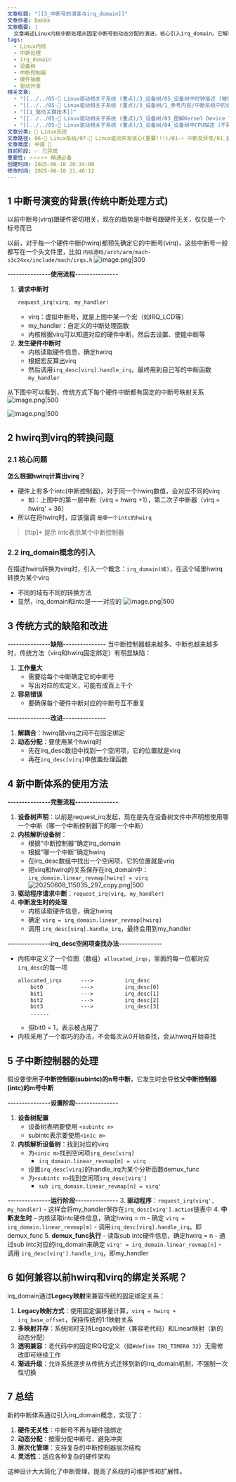 ```yaml
---
文章标题: "[[3_中断号的演变与irq_domain]]"
文章作者: Dakkk
文章概要: |
  文章阐述Linux内核中断处理从固定中断号到动态分配的演进，核心引入irq_domain。它解耦了中断号与硬件，支持层次化中断控制器并整合设备树，显著提升系统灵活性、可维护性与扩展性。
tags:
  - Linux内核
  - 中断处理
  - irq_domain
  - 设备树
  - 中断控制器
  - 硬件抽象
  - 驱动开发
相关文章:
  - "[[../../05-🚗 Linux驱动相关子系统 (重点)/3_设备树/05_设备树中时钟描述 (被使用)]]"
  - "[[../../05-🚗 Linux驱动相关子系统 (重点)/3_设备树/1_参考内容/中断系统中的设备树]]"
  - "[[1_驱动关键技术]]"
  - "[[../../05-🚗 Linux驱动相关子系统 (重点)/3_设备树/03_图解Kernel Device Tree(设备树)的使用]]"
  - "[[../../05-🚗 Linux驱动相关子系统 (重点)/3_设备树/04_设备树中CPU描述 (不需要改)]]"
文章分类: 🐧 Linux系统
文章路径: 06-🐧 Linux系统/07-🚗 Linux驱动开发核心(重要!!!)/01-⚡ 中断及异常/01_基于韦神设备树课程/3_中断号的演变与irq_domain.md
文章难度: 中级 🌳
目前阶段: ✅ 已完成
重要性: ⭐⭐⭐⭐⭐ 精通必备
创建时间: 2025-06-10 20:34:00
修改时间: 2025-06-10 21:46:12
---
```


## 1 中断号演变的背景(传统中断处理方式)

以前中断号(virq)跟硬件密切相关，现在的趋势是中断号跟硬件无关，仅仅是一个标号而已

以前，对于每一个硬件中断(hwirq)都预先确定它的中断号(virq)，这些中断号一般都写在一个头文件里，比如 `内核源码/arch/arm/mach-s3c24xx/include/mach/irqs.h`
![image.png|300](https://my-obsidian-image.oss-cn-guangzhou.aliyuncs.com/2025/06/f419bcc731384252d2bdb035d36c9c1a.png)

**---------------使用流程---------------**
1. **请求中断时**
	```c
	request_irq(virq, my_handler)
	```
	- virq：虚拟中断号，就是上图中某一个宏（如IRQ_LCD等）
	- my_handler：自定义的中断处理函数
	- 内核根据virq可以知道对应的硬件中断，然后去设置、使能中断等
2. **发生硬件中断时**
	- 内核读取硬件信息，确定hwirq
	- 根据宏反算出virq
	- 然后调用`irq_desc[virq].handle_irq`，最终用到自己写的中断函数`my_handler`

从下图中可以看到，传统方式下每个硬件中断都有固定的中断号映射关系
![image.png|500](https://my-obsidian-image.oss-cn-guangzhou.aliyuncs.com/2025/06/144b956cf3ca90af33128d79fa9da558.png)

![image.png|500](https://my-obsidian-image.oss-cn-guangzhou.aliyuncs.com/2025/06/3c0bb8d32e28409444901e5079462962.png)

## 2 hwirq到virq的转换问题

### 2.1 核心问题

**怎么根据hwirq计算出virq？**
- 硬件上有多个intc(中断控制器)，对于同一个hwirq数值，会对应不同的virq
	- 如：上图中的第一层中断（virq = hwirq +1），第二次子中断器（virq = hwirq' + 36）
- 所以在将hwirq时，应该强调 `是哪一个intc的hwirq`

> [!tip]+ 提示
> intc表示某个中断控制器

### 2.2 irq_domain概念的引入

在描述hwirq转换为virq时，引入一个概念：`irq_domain(域)`，在这个域里hwirq转换为某个virq
- 不同的域有不同的转换方法
- 显然，irq_domain和intc是一一对应的
  ![image.png|500](https://my-obsidian-image.oss-cn-guangzhou.aliyuncs.com/2025/06/352930c9f646b54518b002883d8c6750.png)
## 3 传统方式的缺陷和改进

**---------------缺陷---------------**
当中断控制器越来越多、中断也越来越多时，传统方法（virq和hwirq固定绑定）有明显缺陷：
1. **工作量大**
	- 需要给每个中断确定它的中断号
	- 写出对应的宏定义，可能有成百上千个
2. **容易错误**
	- 要确保每个硬件中断对应的中断号互不重复


**---------------改进---------------**
1. **解耦合**：hwirq跟virq之间不在固定绑定
2. **动态分配**：要使用某个hwirq时
	- 先在irq_desc数组中找到一个空闲项，它的位置就是virq
	- 再在`irq_desc[virq]`中放置处理函数

## 4 新中断体系的使用方法

**---------------完整流程---------------**
1. **设备树声明**：以前是request_irq发起，现在是先在设备树文件中声明想使用哪一个中断（哪一个中断控制器下的哪一个中断）
2. **内核解析设备树**：
	- 根据“中断控制器”确定irq_domain
	- 根据“哪一个中断”确定hwirq
	- 在irq_desc数组中找出一个空闲项，它的位置就是vriq
	- 把virq和hwirq的关系保存在irq_domain中：`irq_domain.linear_revmap[hwirq] = virq`
	  ![20250608_115035_297_copy.png|500](https://my-obsidian-image.oss-cn-guangzhou.aliyuncs.com/2025/06/b4ab6add439e50f0d6bb9a08152df497.png)
3. **驱动程序请求中断**：`request_irq(virq, my_handler)`
4. **中断发生时的处理**
	- 内核读取硬件信息，确定hwirq
	- 确定 `virq = irq_domain.linear_revmap[hwirq]`
	- 调用 `irq_desc[virq].handle_irq`，最终会用到my_handler

**---------------irq_desc空闲项查找办法---------------**
- 内核中定义了一个位图（数组）`allocated_irqs`，里面的每一位都对应`irq_desc`的每一项
	```txt
	allocated_irqs      --->          irq_desc
	    bit0            --->          irq_desc[0]
		bit1            --->          irq_desc[1]
		bit2            --->          irq_desc[2]
		bit3            --->          irq_desc[3]
		......
	```
	- 但bit0 = 1，表示被占用了
- 内核采用了一个取巧的办法，不会每次从0开始查找，会从hwirq开始查找

## 5 子中断控制器的处理

假设要使用**子中断控制器(subintc)的n号中断**，它发生时会导致**父中断控制器(intc)的m号中断**

**---------------设置阶段---------------**
1. **设备树配置**
	- 设备树表明要使用 `<subintc n>`
	- subintc表示要使用`<inic m>`
2. **内核解析设备树**：找到对应的virq
	- 为`<inic m>`找到空闲项`irq_desc[virq]`
		- `irq_domain.linear_revmap[m] = virq`
	- 设置`irq_desc[virq]`的handle_irq为某个分析函数demux_func
	- 为`<subintc n>`找到空闲项`irq_desc[virq']`
		- `sub irq_domain.linear_revmap[n] = virq'`

**---------------运行阶段---------------**
3. **驱动程序**：`request_irq(virq', my_handler)`
	- 这样会将my_handler保存在`irq_desc[virq'].action`链表中
4. **中断发生时**
	- 内核读取intc硬件信息，确定hwirq = m
	- 确定 `virq = irq_domain.linear_revmap[m]`
	- 调用`irq_desc[virq].handle_irq`，即demux_func
5. **demux_func执行**
	- 读取sub intc硬件信息，确定hwirq = n
	- 通过sub intc对应的irq_domain来确定 `virq' = irq_domain.linear_revmap[n]`
	- 调用 `irq_desc[virq'].handle_irq`，即my_handler

## 6 如何兼容以前hwirq和virq的绑定关系呢？

irq_domain通过**Legacy映射**来兼容传统的固定绑定关系：

1. **Legacy映射方式**：使用固定偏移量计算，`virq = hwirq + irq_base_offset`，保持传统的1:1映射关系
2. **多映射并存**：系统同时支持Legacy映射（兼容老代码）和Linear映射（新的动态分配）
3. **透明兼容**：老代码中的固定IRQ号定义（如`#define IRQ_TIMER0 32`）无需修改即可继续工作
4. **渐进升级**：允许系统逐步从传统方式迁移到新的irq_domain机制，不强制一次性切换

## 7 总结

新的中断体系通过引入irq_domain概念，实现了：
1. **硬件无关性**：中断号不再与硬件强绑定
2. **动态分配**：按需分配中断号，避免冲突
3. **层次化管理**：支持复杂的中断控制器层次结构
4. **灵活性**：适应各种复杂的硬件架构

这种设计大大简化了中断管理，提高了系统的可维护性和扩展性。